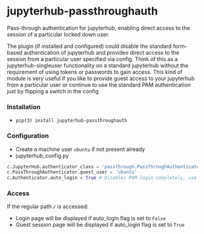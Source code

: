 # jupyterhub-passthroughauth
Pass-through authentication for jupyterhub, enabling direct access to the session of a particular locked down user.

The plugin (if installed and configured) could disable the standard form-based authentication of jupyterhub and provides direct access to the session from a particular user specified via config.
Think of this as a jupyterhub-singleuser functionality on a standard jupyterhub without the requirement of using tokens or passwords to gain access.
This kind of module is very useful if you like to provide guest access to your jupyterhub from a particular user or continue to use the standard PAM authentication just by flipping a switch in the config

### Installation

* ```pip(3) install jupyterhub-passthroughauth```

### Configuration

* Create a machine user ```ubuntu``` if not present already
* jupyterhub_config.py
```python
c.JupyterHub.authenticator_class = 'passthrough.PassThroughAuthenticator'
c.PassThroughAuthenticator.guest_user = 'ubuntu'
c.Authenticator.auto_login = True # Disables PAM login completely, use False otherwise
```

### Access

If the regular path ```/``` is accessed:
* Login page will be displayed if auto_login flag is set to ```False```
* Guest session page will be displayed if auto_login flag is set to ```True```
